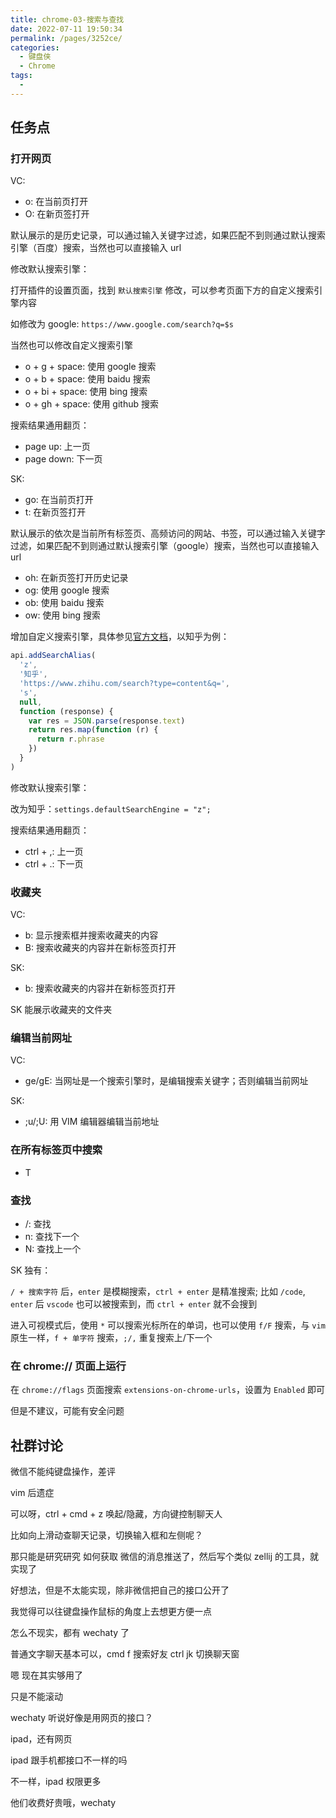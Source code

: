 ```yaml
---
title: chrome-03-搜索与查找
date: 2022-07-11 19:50:34
permalink: /pages/3252ce/
categories:
  - 键盘侠
  - Chrome
tags:
  -
---
```


## 任务点

### 打开网页

VC:

- o: 在当前页打开
- O: 在新页签打开

默认展示的是历史记录，可以通过输入关键字过滤，如果匹配不到则通过默认搜索引擎（百度）搜索，当然也可以直接输入 url

修改默认搜索引擎：

打开插件的设置页面，找到 `默认搜索引擎` 修改，可以参考页面下方的自定义搜索引擎内容

如修改为 google: `https://www.google.com/search?q=$s`

当然也可以修改自定义搜索引擎

- o + g + space: 使用 google 搜索
- o + b + space: 使用 baidu 搜索
- o + bi + space: 使用 bing 搜索
- o + gh + space: 使用 github 搜索

搜索结果通用翻页：

- page up: 上一页
- page down: 下一页

SK:

- go: 在当前页打开
- t: 在新页签打开

默认展示的依次是当前所有标签页、高频访问的网站、书签，可以通过输入关键字过滤，如果匹配不到则通过默认搜索引擎（google）搜索，当然也可以直接输入 url

- oh: 在新页签打开历史记录
- og: 使用 google 搜索
- ob: 使用 baidu 搜索
- ow: 使用 bing 搜索

增加自定义搜索引擎，具体参见[官方文档](https://github.com/brookhong/Surfingkeys/blob/master/docs/API.md#addsearchalias)，以知乎为例：

```js
api.addSearchAlias(
  'z',
  '知乎',
  'https://www.zhihu.com/search?type=content&q=',
  's',
  null,
  function (response) {
    var res = JSON.parse(response.text)
    return res.map(function (r) {
      return r.phrase
    })
  }
)
```

修改默认搜索引擎：

改为知乎：`settings.defaultSearchEngine = "z";`

搜索结果通用翻页：

- ctrl + ,: 上一页
- ctrl + .: 下一页

### 收藏夹

VC:

- b: 显示搜索框并搜索收藏夹的内容
- B: 搜索收藏夹的内容并在新标签页打开

SK:

- b: 搜索收藏夹的内容并在新标签页打开

SK 能展示收藏夹的文件夹

### 编辑当前网址

VC:

- ge/gE: 当网址是一个搜索引擎时，是编辑搜索关键字；否则编辑当前网址

SK:

- ;u/;U: 用 VIM 编辑器编辑当前地址

### 在所有标签页中搜索

- T

### 查找

- /: 查找
- n: 查找下一个
- N: 查找上一个

SK 独有：

`/ + 搜索字符` 后，`enter` 是模糊搜索，`ctrl + enter` 是精准搜索; 比如 `/code`, `enter` 后 `vscode` 也可以被搜索到，而 `ctrl + enter` 就不会搜到

进入可视模式后，使用 `*` 可以搜索光标所在的单词，也可以使用 `f/F` 搜索，与 `vim` 原生一样，`f + 单字符` 搜索，`;/,` 重复搜索上/下一个

### 在 chrome:// ⻚面上运行

在 `chrome://flags` 页面搜索 `extensions-on-chrome-urls`，设置为 `Enabled` 即可

但是不建议，可能有安全问题

## 社群讨论

微信不能纯键盘操作，差评

vim 后遗症

可以呀，ctrl + cmd + z 唤起/隐藏，方向键控制聊天人

比如向上滑动查聊天记录，切换输入框和左侧呢？

那只能是研究研究 如何获取 微信的消息推送了，然后写个类似 zellij 的工具，就实现了

好想法，但是不太能实现，除非微信把自己的接口公开了

我觉得可以往键盘操作鼠标的角度上去想更方便一点

怎么不现实，都有 wechaty 了

普通文字聊天基本可以，cmd f 搜索好友 ctrl jk 切换聊天窗

嗯 现在其实够用了

只是不能滚动

wechaty 听说好像是用网页的接口？

ipad，还有网页

ipad 跟手机都接口不一样的吗

不一样，ipad 权限更多

他们收费好贵哦，wechaty
